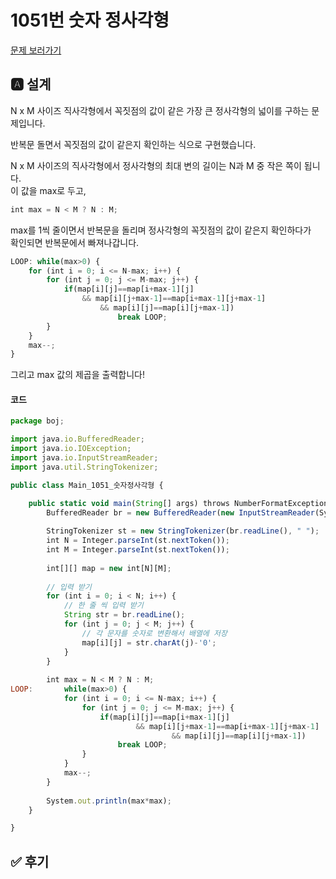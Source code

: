 # 1051번 숫자 정사각형
[문제 보러가기](https://www.acmicpc.net/problem/1051)

## 🅰 설계
N x M 사이즈 직사각형에서 꼭짓점의 값이 같은 가장 큰 정사각형의 넓이를 구하는 문제입니다.

반복문 돌면서 꼭짓점의 값이 같은지 확인하는 식으로 구현했습니다.

N x M 사이즈의 직사각형에서 정사각형의 최대 변의 길이는 N과 M 중 작은 쪽이 됩니다.   
이 값을 max로 두고,
```jsx
int max = N < M ? N : M;
```

max를 1씩 줄이면서 반복문을 돌리며 정사각형의 꼭짓점의 값이 같은지 확인하다가   
확인되면 반복문에서 빠져나갑니다.
```jsx
LOOP: while(max>0) {
	for (int i = 0; i <= N-max; i++) {
		for (int j = 0; j <= M-max; j++) {
			if(map[i][j]==map[i+max-1][j] 
				&& map[i][j+max-1]==map[i+max-1][j+max-1]
					&& map[i][j]==map[i][j+max-1])
						break LOOP;
		}
	}
	max--;
}
```

그리고 max 값의 제곱을 출력합니다!

#### 코드
```jsx
package boj;

import java.io.BufferedReader;
import java.io.IOException;
import java.io.InputStreamReader;
import java.util.StringTokenizer;

public class Main_1051_숫자정사각형 {

	public static void main(String[] args) throws NumberFormatException, IOException {
		BufferedReader br = new BufferedReader(new InputStreamReader(System.in));
		
		StringTokenizer st = new StringTokenizer(br.readLine(), " ");
		int N = Integer.parseInt(st.nextToken());
		int M = Integer.parseInt(st.nextToken());
		
		int[][] map = new int[N][M];
		
		// 입력 받기
		for (int i = 0; i < N; i++) {
			// 한 줄 씩 입력 받기
			String str = br.readLine();
			for (int j = 0; j < M; j++) {
				// 각 문자를 숫자로 변환해서 배열에 저장
				map[i][j] = str.charAt(j)-'0';
			}
		}
		
		int max = N < M ? N : M;
LOOP: 		while(max>0) {
			for (int i = 0; i <= N-max; i++) {
				for (int j = 0; j <= M-max; j++) {
					if(map[i][j]==map[i+max-1][j] 
							&& map[i][j+max-1]==map[i+max-1][j+max-1]
									&& map[i][j]==map[i][j+max-1])
						break LOOP;
				}
			}
			max--;
		}
		
		System.out.println(max*max);
	}

}

```

## ✅ 후기
